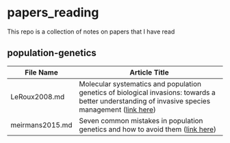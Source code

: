 # papers_reading
This repo is a collection of notes on papers that I have read  

## population-genetics 
|File Name|Article Title|
|---------|-------------|
|LeRoux2008.md|Molecular systematics and population genetics of biological invasions: towards a better understanding of invasive species management ([link here](https://doi.org/10.1111/j.1744-7348.2008.00280.x))|
|meirmans2015.md|Seven common mistakes in population genetics and how to avoid them ([link here](https://doi.org/10.1111/mec.13243))|
